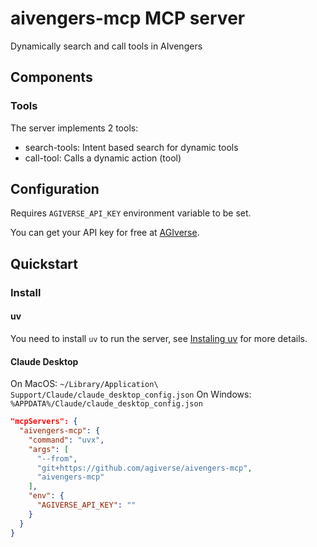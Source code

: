 # aivengers-mcp MCP server

Dynamically search and call tools in AIvengers

## Components

### Tools

The server implements 2 tools:
- search-tools: Intent based search for dynamic tools
- call-tool: Calls a dynamic action (tool)

## Configuration

Requires `AGIVERSE_API_KEY` environment variable to be set.

You can get your API key for free at [AGIverse](https://app.agiverse.io/).

## Quickstart

### Install

#### uv

You need to install `uv` to run the server, see [Instaling uv](https://docs.astral.sh/uv/getting-started/installation/) for more details.

#### Claude Desktop

On MacOS: `~/Library/Application\ Support/Claude/claude_desktop_config.json`
On Windows: `%APPDATA%/Claude/claude_desktop_config.json`

```json
"mcpServers": {
  "aivengers-mcp": {
    "command": "uvx",
    "args": [
      "--from",
      "git+https://github.com/agiverse/aivengers-mcp",
      "aivengers-mcp"
    ],
    "env": {
      "AGIVERSE_API_KEY": ""
    }
  }
}
```
